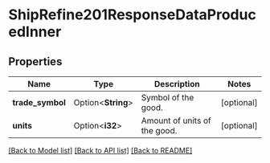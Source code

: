 # ShipRefine201ResponseDataProducedInner

## Properties

Name | Type | Description | Notes
------------ | ------------- | ------------- | -------------
**trade_symbol** | Option<**String**> | Symbol of the good. | [optional]
**units** | Option<**i32**> | Amount of units of the good. | [optional]

[[Back to Model list]](../README.md#documentation-for-models) [[Back to API list]](../README.md#documentation-for-api-endpoints) [[Back to README]](../README.md)


